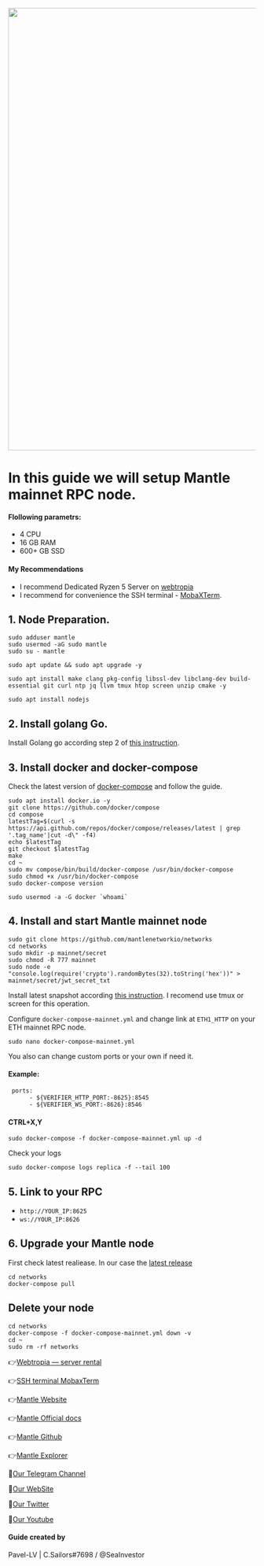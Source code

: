 <p align="center">
 <img src="https://i.postimg.cc/d3FCMXxk/depositphotos-159012884-stock-photo-fireflies-flying-in-the-forest.jpg"width="900"/></a>
</p>

# In this guide we will setup Mantle mainnet RPC node.

#### Flollowing parametrs:
- 4 CPU 
- 16 GB RAM
- 600+ GB SSD
#### My Recommendations
- I recommend Dedicated Ryzen 5 Server on [webtropia](https://bit.ly/45KaUj4)
- I recommend for convenience the SSH terminal - [MobaXTerm](https://mobaxterm.mobatek.net/download.html).

## 1. Node Preparation.
```
sudo adduser mantle
sudo usermod -aG sudo mantle
sudo su - mantle
```
```
sudo apt update && sudo apt upgrade -y
```
```
sudo apt install make clang pkg-config libssl-dev libclang-dev build-essential git curl ntp jq llvm tmux htop screen unzip cmake -y
```
```
sudo apt install nodejs
```

## 2. Install golang Go.

Install Golang go according step 2 of [this instruction](https://github.com/CryptoSailors/cryptosailors-tools/tree/main/Install%20Golang%20%22Go%22).

## 3. Install docker and docker-compose
Check the latest version of [docker-compose](https://github.com/docker/compose/releases) and follow the guide.
```
sudo apt install docker.io -y
git clone https://github.com/docker/compose
cd compose
latestTag=$(curl -s https://api.github.com/repos/docker/compose/releases/latest | grep '.tag_name'|cut -d\" -f4)
echo $latestTag
git checkout $latestTag
make 
cd ~
sudo mv compose/bin/build/docker-compose /usr/bin/docker-compose
sudo chmod +x /usr/bin/docker-compose
sudo docker-compose version
```
```
sudo usermod -a -G docker `whoami`
```
## 4. Install and start Mantle mainnet node
```
sudo git clone https://github.com/mantlenetworkio/networks
cd networks
sudo mkdir -p mainnet/secret
sudo chmod -R 777 mainnet
sudo node -e "console.log(require('crypto').randomBytes(32).toString('hex'))" > mainnet/secret/jwt_secret_txt
```
Install latest snapshot according [this instruction](https://github.com/mantlenetworkio/networks/blob/main/run-node-mainnet.md#download-latest-snapshot-from-mantle). I recomend use tmux or screen for this operation. 

Configure `docker-compose-mainnet.yml` and change link at `ETH1_HTTP` on your ETH mainnet RPC node. 
```
sudo nano docker-compose-mainnet.yml
```
You also can change custom ports or your own if need it.
#### Example:
```
 ports:
      - ${VERIFIER_HTTP_PORT:-8625}:8545
      - ${VERIFIER_WS_PORT:-8626}:8546
```
#### CTRL+X,Y
```
sudo docker-compose -f docker-compose-mainnet.yml up -d
```
Check your logs
```
sudo docker-compose logs replica -f --tail 100
```

## 5. Link to your RPC
- `http://YOUR_IP:8625`
- `ws://YOUR_IP:8626`

## 6. Upgrade your Mantle node
First check latest realiease. In our case the [latest release](https://github.com/mantlenetworkio/mantle/releases)
```
cd networks
docker-compose pull
```
## Delete your node
```
cd networks
docker-compose -f docker-compose-mainnet.yml down -v
cd ~
sudo rm -rf networks
```
👉[Webtropia — server rental](https://bit.ly/45KaUj4)

👉[SSH terminal MobaxTerm](https://mobaxterm.mobatek.net/download.html)

👉[Mantle Website](https://www.mantle.xyz/)

👉[Mantle Official docs](https://docs.mantle.xyz/network/introduction/overview)

👉[Mantle Github](https://github.com/mantlenetworkio)

👉[Mantle Explorer](https://explorer.mantle.xyz/)

🔰[Our Telegram Channel](https://t.me/CryptoSailorsAnn)

🔰[Our WebSite](cryptosailors.tech)

🔰[Our Twitter](https://twitter.com/Crypto_Sailors)

🔰[Our Youtube](https://www.youtube.com/@CryptoSailors)

#### Guide created by 
Pavel-LV | C.Sailors#7698 / @SeaInvestor
